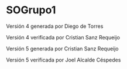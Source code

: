 # SOGrupo1
Versión 4 generada por Diego de Torres

Versión 4 verificada por Cristian Sanz Requeijo

Versión 5 generada por Cristian Sanz Requeijo

Versión 5 verificada por Joel Alcalde Céspedes
